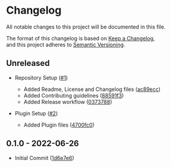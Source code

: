 # Changelog

All notable changes to this project will be documented in this file.

The format of this changelog is based on [Keep a Changelog](https://keepachangelog.com/en/1.0.0/),  
and this project adheres to [Semantic Versioning](https://semver.org/spec/v2.0.0.html).

## Unreleased

-   Repository Setup ([#1](https://github.com/impulse-interactive/unreal-common-mannequin-plugin/pull/1))
    -   Added Readme, License and Changelog files ([ac89ecc](https://github.com/impulse-interactive/unreal-common-mannequin-plugin/commit/ac89ecc))
    -   Added Contributing guidelines ([88591f3](https://github.com/impulse-interactive/unreal-common-mannequin-plugin/commit/88591f3))
    -   Added Release workflow ([0373788](https://github.com/impulse-interactive/unreal-common-mannequin-plugin/commit/0373788))

-   Plugin Setup ([#2](https://github.com/impulse-interactive/unreal-common-mannequin-plugin/pull/2))
    -   Added Plugin files ([4700fc0](https://github.com/impulse-interactive/unreal-common-mannequin-plugin/commit/4700fc0))

## 0.1.0 - 2022-06-26

-   Initial Commit ([1d6e7e6](https://github.com/impulse-interactive/unreal-common-mannequin-plugin/commit/1d6e7e6))

